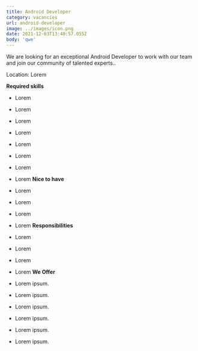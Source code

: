 ```yaml
---
title: Android Developer
category: vacancies
url: android-developer
image: ../images/icon.png
date: 2021-12-03T13:40:57.055Z
body: 'qwe'
---
```

We are looking for an exceptional Android Developer to work
with our team and join our community of talented experts..

Location: Lorem

**Required skills**

* Lorem
* Lorem
* Lorem
* Lorem
* Lorem
* Lorem
* Lorem
* Lorem
  **Nice to have**
* Lorem
* Lorem
* Lorem
* Lorem 
  **Responsibilities**
* Lorem
* Lorem
* Lorem
* Lorem
  **We Offer**

* Lorem ipsum.
* Lorem ipsum.
* Lorem ipsum.
* Lorem ipsum.
* Lorem ipsum.
* Lorem ipsum.